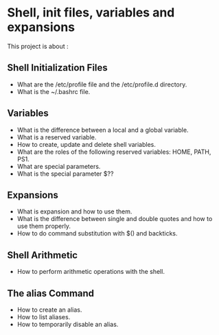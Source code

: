 # Shell, init files, variables and expansions
This project is about : 
## Shell Initialization Files
* What are the /etc/profile file and the /etc/profile.d directory.
* What is the ~/.bashrc file.
## Variables
* What is the difference between a local and a global variable.
* What is a reserved variable.
* How to create, update and delete shell variables.
* What are the roles of the following reserved variables: HOME, PATH, PS1.
* What are special parameters.
* What is the special parameter $??
## Expansions
* What is expansion and how to use them.
* What is the difference between single and double quotes and how to use them properly.
* How to do command substitution with $() and backticks.
## Shell Arithmetic
* How to perform arithmetic operations with the shell.
## The alias Command
* How to create an alias.
* How to list aliases.
* How to temporarily disable an alias.
